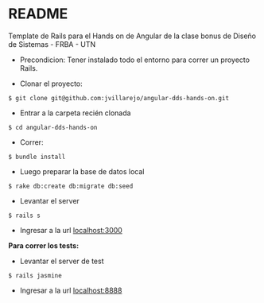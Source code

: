 README
======

Template de Rails para el Hands on de Angular de la clase bonus de Diseño de Sistemas - FRBA - UTN

* Precondicion: Tener instalado todo el entorno para correr un proyecto Rails.

* Clonar el proyecto:
```
$ git clone git@github.com:jvillarejo/angular-dds-hands-on.git
```

* Entrar a la carpeta recién clonada

```
$ cd angular-dds-hands-on
```

* Correr: 

```
$ bundle install
```

* Luego preparar la base de datos local

```
$ rake db:create db:migrate db:seed
```

* Levantar el server

```
$ rails s
```

* Ingresar a la url [localhost:3000](http://localhost:3000)


**Para correr los tests:**
* Levantar el server de test
```
$ rails jasmine
```

* Ingresar a la url [localhost:8888](http://localhost:8888)
